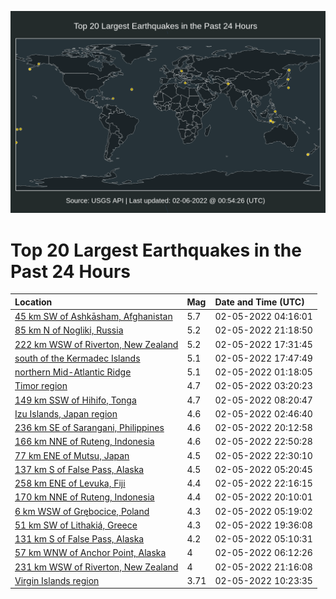 ![Map](./map.png)

# Top 20 Largest Earthquakes in the Past 24 Hours

| Location | Mag | Date and Time (UTC) |
|:---|:---|:---|
| [45 km SW of Ashkāsham, Afghanistan](https://earthquake.usgs.gov/earthquakes/eventpage/us7000gi69) | 5.7 | 02-05-2022 04:16:01 |
| [85 km N of Nogliki, Russia](https://earthquake.usgs.gov/earthquakes/eventpage/us7000giav) | 5.2 | 02-05-2022 21:18:50 |
| [222 km WSW of Riverton, New Zealand](https://earthquake.usgs.gov/earthquakes/eventpage/us7000gi9j) | 5.2 | 02-05-2022 17:31:45 |
| [south of the Kermadec Islands](https://earthquake.usgs.gov/earthquakes/eventpage/us7000gi9n) | 5.1 | 02-05-2022 17:47:49 |
| [northern Mid-Atlantic Ridge](https://earthquake.usgs.gov/earthquakes/eventpage/us7000gi4s) | 5.1 | 02-05-2022 01:18:05 |
| [Timor region](https://earthquake.usgs.gov/earthquakes/eventpage/us7000gi62) | 4.7 | 02-05-2022 03:20:23 |
| [149 km SSW of Hihifo, Tonga](https://earthquake.usgs.gov/earthquakes/eventpage/us7000gi7w) | 4.7 | 02-05-2022 08:20:47 |
| [Izu Islands, Japan region](https://earthquake.usgs.gov/earthquakes/eventpage/us7000gi61) | 4.6 | 02-05-2022 02:46:40 |
| [236 km SE of Sarangani, Philippines](https://earthquake.usgs.gov/earthquakes/eventpage/us7000gia9) | 4.6 | 02-05-2022 20:12:58 |
| [166 km NNE of Ruteng, Indonesia](https://earthquake.usgs.gov/earthquakes/eventpage/us7000gibg) | 4.6 | 02-05-2022 22:50:28 |
| [77 km ENE of Mutsu, Japan](https://earthquake.usgs.gov/earthquakes/eventpage/us7000gibe) | 4.5 | 02-05-2022 22:30:10 |
| [137 km S of False Pass, Alaska](https://earthquake.usgs.gov/earthquakes/eventpage/us7000gi6u) | 4.5 | 02-05-2022 05:20:45 |
| [258 km ENE of Levuka, Fiji](https://earthquake.usgs.gov/earthquakes/eventpage/us7000gibb) | 4.4 | 02-05-2022 22:16:15 |
| [170 km NNE of Ruteng, Indonesia](https://earthquake.usgs.gov/earthquakes/eventpage/us7000gia8) | 4.4 | 02-05-2022 20:10:01 |
| [6 km WSW of Grębocice, Poland](https://earthquake.usgs.gov/earthquakes/eventpage/us7000gi6t) | 4.3 | 02-05-2022 05:19:02 |
| [51 km SW of Lithakiá, Greece](https://earthquake.usgs.gov/earthquakes/eventpage/us7000gia1) | 4.3 | 02-05-2022 19:36:08 |
| [131 km S of False Pass, Alaska](https://earthquake.usgs.gov/earthquakes/eventpage/us7000gi6q) | 4.2 | 02-05-2022 05:10:31 |
| [57 km WNW of Anchor Point, Alaska](https://earthquake.usgs.gov/earthquakes/eventpage/ak0221nmzpzt) | 4 | 02-05-2022 06:12:26 |
| [231 km WSW of Riverton, New Zealand](https://earthquake.usgs.gov/earthquakes/eventpage/us7000giap) | 4 | 02-05-2022 21:16:08 |
| [Virgin Islands region](https://earthquake.usgs.gov/earthquakes/eventpage/pr2022036000) | 3.71 | 02-05-2022 10:23:35 |
